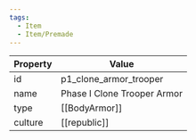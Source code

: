 ```yaml
---
tags:
  - Item
  - Item/Premade
---
```


| Property | Value                       |
| -------- | --------------------------- |
| id       | p1_clone_armor_trooper      |
| name     | Phase I Clone Trooper Armor |
| type     | [[BodyArmor]]               |
| culture  | [[republic]]       |


